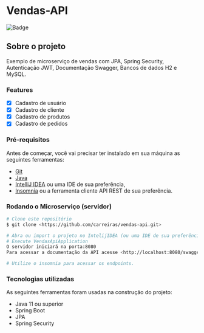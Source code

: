 # Vendas-API

![Badge](https://img.shields.io/badge/license-MIT-green?style=for-the-badge)

## Sobre o projeto

Exemplo de microserviço de vendas com JPA, Spring Security, Autenticação JWT, Documentação Swagger, Bancos de dados H2 e MySQL.

### Features

- [x] Cadastro de usuário
- [x] Cadastro de cliente
- [x] Cadastro de produtos
- [x] Cadastro de pedidos

### Pré-requisitos

Antes de começar, você vai precisar ter instalado em sua máquina as seguintes ferramentas:
- [Git](https://git-scm.com) 
- [Java](https://nodejs.org/en/) 
- [IntelliJ IDEA](https://www.jetbrains.com/pt-br/idea/) ou uma IDE de sua preferência, 
- [Insomnia](https://insomnia.rest/download) ou a ferramenta cliente API REST de sua preferência.

### Rodando o Microserviço (servidor)

```bash
# Clone este repositório
$ git clone <https://github.com/carreiras/vendas-api.git>

# Abra ou import o projeto no IntelijIDEA (ou uma IDE de sua preferência)
# Execute VendasApiApplication
O servidor iniciará na porta:8080
Para acessar a documentação da API acesse <http://localhost:8080/swagger-ui.html>

# Utilize o insomnia para acessar os endpoints.
```

### Tecnologias utilizadas

As seguintes ferramentas foram usadas na construção do projeto:

- Java 11 ou superior
- Spring Boot
- JPA 
- Spring Security